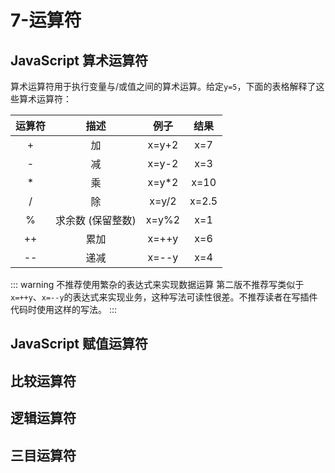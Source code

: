# 7-运算符

## JavaScript 算术运算符
算术运算符用于执行变量与/或值之间的算术运算。给定```y=5```，下面的表格解释了这些算术运算符：

| 运算符 |       描述        | 例子  | 结果  |
| :----: | :---------------: | :---: | :---: |
|   +    |        加         | x=y+2 |  x=7  |
|   -    |        减         | x=y-2 |  x=3  |
|   *    |        乘         | x=y*2 | x=10  |
|   /    |        除         | x=y/2 | x=2.5 |
|   %    | 求余数 (保留整数) | x=y%2 |  x=1  |
|   ++   |       累加        | x=++y |  x=6  |
|   --   |       递减        | x=--y |  x=4  |

::: warning 不推荐使用繁杂的表达式来实现数据运算
第二版不推荐写类似于```x=++y```、```x=--y```的表达式来实现业务，这种写法可读性很差。不推荐读者在写插件代码时使用这样的写法。
::: 











## JavaScript 赋值运算符





## 比较运算符





## 逻辑运算符





## 三目运算符
